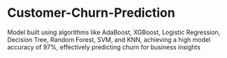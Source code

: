 # Customer-Churn-Prediction
Model built using algorithms like AdaBoost, XGBoost, Logistic Regression, Decision Tree, Random Forest, SVM, and KNN, achieving a high model accuracy of 97%, effectively predicting churn for business insights
